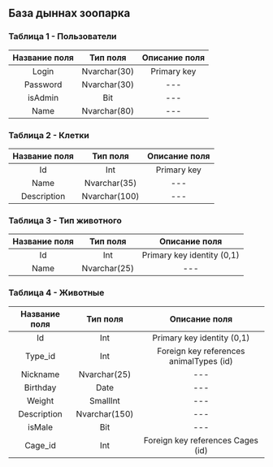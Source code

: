 ## База дыннах зоопарка


### Таблица 1 - Пользователи

| Название поля | Тип поля         | Описание поля                |
|:-------------:|:----------------:|:-----------------------------------------------:|
|Login      | Nvarchar(30)           | Primary key       |
|Password          | Nvarchar(30)     | ---            |
|isAdmin       | Bit    | ---        |
|Name         | Nvarchar(80)  | ---        |


### Таблица 2 - Клетки

| Название поля | Тип поля         | Описание поля                |
|:-------------:|:----------------:|:-----------------------------------------------:|
|Id| Int| Primary key |
|Name|Nvarchar(35)| --- |
|Description|Nvarchar(100)| --- |


### Таблица 3 - Тип животного

| Название поля | Тип поля         | Описание поля                |
|:-------------:|:----------------:|:-----------------------------------------------:|
|Id | Int | Primary key identity (0,1)|
|Name | Nvarchar(25) | --- |
 

### Таблица 4 - Животные 

| Название поля | Тип поля         | Описание поля                |
|:-------------:|:----------------:|:-----------------------------------------------:|
|Id | Int | Primary key identity (0,1)|
|Type_id | Int | Foreign key references animalTypes (id)|
|Nickname | Nvarchar(25) | --- |
|Birthday | Date | --- |
|Weight | SmallInt | --- |
|Description | Nvarchar(150) | --- |
|isMale | Bit | --- |
|Cage_id | Int | Foreign key references Cages (id) |



 